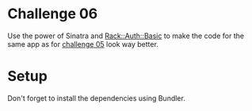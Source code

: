 # Challenge 06

Use the power of Sinatra and [Rack::Auth::Basic](http://rack.rubyforge.org/doc/Rack/Auth/Basic.html) to make the code for the same app as for [challenge 05](../05) look way better.

# Setup

Don't forget to install the dependencies using Bundler.
